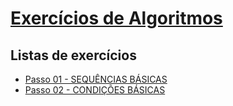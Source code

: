 # [Exercícios de Algoritmos](00.md)

## Listas de exercícios

- [Passo 01 - SEQUÊNCIAS BÁSICAS](01.md)
- [Passo 02 - CONDIÇÕES BÁSICAS](02.md)
